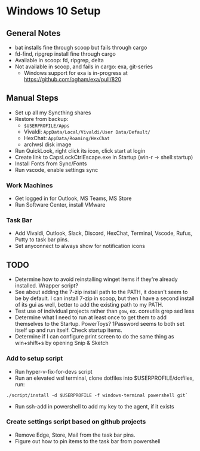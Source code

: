 # Windows 10 Setup

## General Notes

- bat installs fine through scoop but fails through cargo
- fd-find, ripgrep install fine through cargo
- Available in scoop: fd, ripgrep, delta
- Not available in scoop, and fails in cargo: exa, git-series
  - Windows support for exa is in-progress at <https://github.com/ogham/exa/pull/820>

## Manual Steps

- Set up all my Syncthing shares
- Restore from backup:
  - `$USERPROFILE/Apps`
  - Vivaldi: `AppData/Local/Vivaldi/User Data/Default/`
  - HexChat: `AppData/Roaming/HexChat`
  - archwsl disk image
- Run QuickLook, right click its icon, click start at login
- Create link to CapsLockCtrlEscape.exe in Startup (win-r -> shell:startup)
- Install Fonts from Sync/Fonts
- Run vscode, enable settings sync

### Work Machines

- Get logged in for Outlook, MS Teams, MS Store
- Run Software Center, install VMware

### Task Bar

- Add Vivaldi, Outlook, Slack, Discord, HexChat, Terminal, Vscode, Rufus, Putty to task bar pins.
- Set anyconnect to always show for notification icons

## TODO

- Determine how to avoid reinstalling winget items if they're already installed. Wrapper script?
- See about adding the 7-zip install path to the PATH, it doesn't seem to be by default. I can install 7-zip in scoop, but then I have a second install of its gui as well, better to add the existing path to my PATH.
- Test use of individual projects rather than `gow`, ex. coreutils grep sed less
- Determine what I need to run at least once to get them to add themselves to
  the Startup. PowerToys? 1Password seems to both set itself up and run itself. Check startup items.
- Determine if I can configure print screen to do the same thing as
  win+shift+s by opening Snip & Sketch

### Add to setup script

- Run hyper-v-fix-for-devs script
- Run an elevated wsl terminal, clone dotfiles into $USERPROFILE/dotfiles, run:

```console
./script/install -d $USERPROFILE -f windows-terminal powershell git`
```

- Run ssh-add in powershell to add my key to the agent, if it exists

### Create settings script based on github projects

- Remove Edge, Store, Mail from the task bar pins.
- Figure out how to pin items to the task bar from powershell
